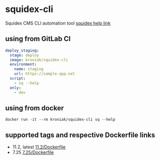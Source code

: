 # squidex-cli

Squidex CMS CLI automation tool
[squidex help link](https://docs.squidex.io/02-documentation/developer-guides/automation-tools)

## using from GitLab CI

```yml
deploy_staging:
  stage: deploy
  image: kroniak/squidex-cli
  environment:
    name: staging
    url: https://sample-app.net
  script:
    - sq --help
  only:
    - dev
```

## using from docker

`docker run -it --rm kroniak/squidex-cli sq --help`

## supported tags and respective Dockerfile links

- 11.2, latest [11.2/Dockerfile](src/11.2/ubuntu20.04/Dockerfile)
- 7.25 [7.25/Dockerfile](src/7.25/ubuntu20.04/Dockerfile)
